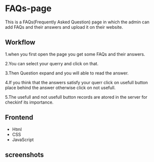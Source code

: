 # FAQs-page

This is a FAQs(Frequently Asked Question) page in which the admin can add FAQs and their answers and upload it on their website.

## Workflow
1.when you first open the page you get some FAQs and their answers.

2.You can select your querry and click on that.

3.Then Question expand and you will able to read the answer.

4.If you think that the answers satisfy your querr click on usefull button place behind the answer otherwise click on not usefull.

5.The usefull and not usefull button records are atored in the server for checkinf its importance.

## Frontend

- Html
- CSS
- JavaScript

## screenshots

